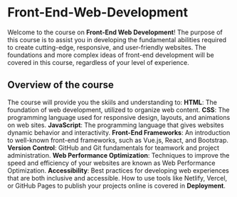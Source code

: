 # Front-End-Web-Development
Welcome to the course on **Front-End Web Development**!  The purpose of this course is to assist you in developing the fundamental abilities required to create cutting-edge, responsive, and user-friendly websites.  The foundations and more complex ideas of front-end development will be covered in this course, regardless of your level of experience.
## Overview of the course
The course will provide you the skiils and understanding to:
**HTML**: The foundation of web development, utilized to organize web content.
**CSS**: The programming language used for responsive design, layouts, and animations on web sites.
 **JavaScript**: The programming language that gives websites dynamic behavior and interactivity.
**Front-End Frameworks**:
 An introduction to well-known front-end frameworks, such as Vue.js, React, and Bootstrap.
**Version Control**: GitHub and Git fundamentals for teamwork and project administration.
**Web Performance Optimization**: Techniques to improve the speed and efficiency of your websites are known as Web Performance Optimization.
**Accessibility**: Best practices for developing web experiences that are both inclusive and accessible.
 How to use tools like Netlify, Vercel, or GitHub Pages to publish your projects online is covered in **Deployment**.
